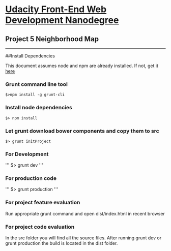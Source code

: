 # [Udacity Front-End Web Development Nanodegree](https://www.udacity.com/course/front-end-web-developer-nanodegree--nd001)
## Project 5 Neighborhood Map
---

##Install Dependencies

This document assumes node and npm are already installed. If not, get it [here](https://nodejs.org/download/)

### Grunt command line tool
```
$>npm install -g grunt-cli
```

### Install node dependencies
```
$> npm install
```

### Let grunt download bower components and copy them to src
```
$> grunt initProject
```

### For Development
'''
$> grunt dev
'''

### For production code
'''
$> grunt production
'''

### For project feature evaluation

Run appropriate grunt command and open dist/index.html in recent browser

### For project code evaluation

In the src folder you will find all the source files.
After running grunt dev or grunt production the build is located in the dist folder.